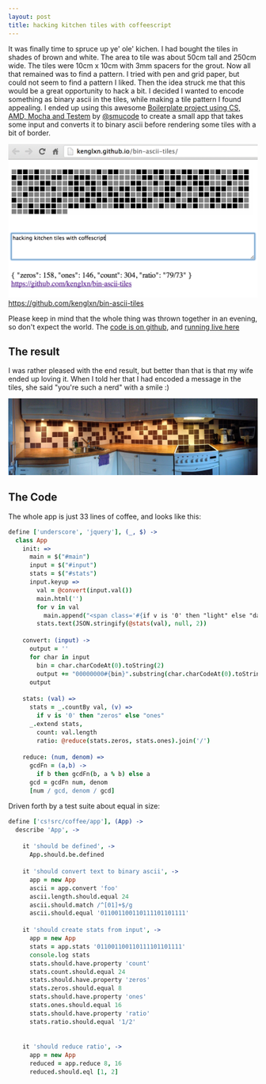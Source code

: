 ```yaml
---
layout: post
title: hacking kitchen tiles with coffeescript
---
```


It was finally time to spruce up ye' ole' kichen. I had bought the tiles in shades of brown and white. The area to tile was about 50cm tall and 250cm wide. The tiles were 10cm x 10cm with 3mm spacers for the grout. Now all that remained was to find a pattern. I tried with pen and grid paper, but could not seem to find a pattern I liked. Then the idea struck me that this would be a great opportunity to hack a bit. I decided I wanted to encode something as binary ascii in the tiles, while making a tile pattern I found appealing. I ended up using this awesome [Boilerplate project using CS, AMD, Mocha and Testem](http://smuco.de/2013/04/25/coffeescript-amd-mocha-testem.html) by [@smucode](https://twitter.com/smucode) to create a small app that takes some input and converts it to binary ascii before rendering some tiles with a bit of border.

![](/attachments/bin-ascii-tiles.png)https://github.com/kenglxn/bin-ascii-tiles

Please keep in mind that the whole thing was thrown together in an evening, so don't expect the world. The [code is on github](https://github.com/kenglxn/bin-ascii-tiles), and [running live here](http://kenglxn.github.io/bin-ascii-tiles/)

The result
----------

I was rather pleased with the end result, but better than that is that my wife ended up loving it. When I told her that I had encoded a message in the tiles, she said "you're such a nerd" with a smile :)

![](/attachments/coffee-kitchen.png)

The Code
--------

The whole app is just 33 lines of coffee, and looks like this:

```coffeescript
define ['underscore', 'jquery'], (_, $) ->
  class App
    init: =>
      main = $("#main")
      input = $("#input")
      stats = $("#stats")
      input.keyup =>
        val = @convert(input.val())
        main.html('')
        for v in val
          main.append("<span class='#{if v is '0' then "light" else "dark"}'></span>")
        stats.text(JSON.stringify(@stats(val), null, 2))

    convert: (input) ->
      output = ''
      for char in input
        bin = char.charCodeAt(0).toString(2)
        output += "00000000#{bin}".substring(char.charCodeAt(0).toString(2).length)
      output

    stats: (val) =>
      stats = _.countBy val, (v) =>
        if v is '0' then "zeros" else "ones"
      _.extend stats,
        count: val.length
        ratio: @reduce(stats.zeros, stats.ones).join('/')

    reduce: (num, denom) =>
      gcdFn = (a,b) ->
        if b then gcdFn(b, a % b) else a
      gcd = gcdFn num, denom
      [num / gcd, denom / gcd]
```

Driven forth by a test suite about equal in size:

```coffeescript
define ['cs!src/coffee/app'], (App) ->
  describe 'App', ->

    it 'should be defined', ->
      App.should.be.defined

    it 'should convert text to binary ascii', ->
      app = new App
      ascii = app.convert 'foo'
      ascii.length.should.equal 24
      ascii.should.match /^[01]+$/g
      ascii.should.equal '011001100110111101101111'

    it 'should create stats from input', ->
      app = new App
      stats = app.stats '011001100110111101101111'
      console.log stats
      stats.should.have.property 'count'
      stats.count.should.equal 24
      stats.should.have.property 'zeros'
      stats.zeros.should.equal 8
      stats.should.have.property 'ones'
      stats.ones.should.equal 16
      stats.should.have.property 'ratio'
      stats.ratio.should.equal '1/2'


    it 'should reduce ratio', ->
      app = new App
      reduced = app.reduce 8, 16
      reduced.should.eql [1, 2]
```
